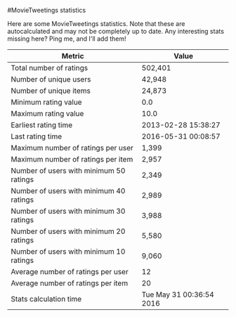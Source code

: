 #MovieTweetings statistics

Here are some MovieTweetings statistics. Note that these are autocalculated and may not be completely up to date. Any interesting stats missing here? Ping me, and I'll add them!

Metric | Value
--- | ---
Total number of ratings                 | 502,401
Number of unique users                  | 42,948
Number of unique items                  | 24,873
Minimum rating value                    | 0.0
Maximum rating value                    | 10.0
Earliest rating time                    | 2013-02-28 15:38:27
Last rating time                        | 2016-05-31 00:08:57
Maximum number of ratings per user      | 1,399
Maximum number of ratings per item      | 2,957
Number of users with minimum 50 ratings | 2,349
Number of users with minimum 40 ratings | 2,989
Number of users with minimum 30 ratings | 3,988
Number of users with minimum 20 ratings | 5,580
Number of users with minimum 10 ratings | 9,060
Average number of ratings per user      | 12
Average number of ratings per item      | 20
Stats calculation time                  | Tue May 31 00:36:54 2016

